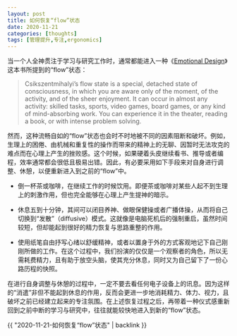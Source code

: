 ```yaml
---
layout: post
title: 如何恢复“flow”状态
date: 2020-11-21
categories: [thoughts]
tags: [管理提升,专注,ergonomics]
---
```


当一个人全神贯注于学习与研究工作时，通常都能进入一种《[Emotional Design](https://book.douban.com/subject/1465328/)》这本书所提到的“flow”状态：

> Csikszentmihalyi’s flow state is a special, detached state of consciousness, in which you are aware only of the moment, of the activity, and of the sheer enjoyment. It can occur in almost any activity: skilled tasks, sports, video games, board games, or any kind of mind-absorbing work. You can experience it in the theater, reading a book, or with intense problem solving.

然而，这种流畅自如的“flow”状态也会时不时地被不同的因素阻断和破坏。例如，生理上的困倦、由机械和重复性的操作而带来的精神上的无聊、因暂时无法攻克的难点而在心理上产生的挫败感。这个时候，如果硬着头皮继续看书、推导或者编程，效率通常都会很低且极易出错。因此，有必要采用如下手段来对自身进行调整、休憩，以便重新进入到之前的“flow”中。

* 倒一杯茶或咖啡，在继续工作的时候饮用。即便茶或咖啡对某些人起不到生理上的刺激作用，但也完全能够在心理上产生提神的暗示。

* 休息五到十分钟，其间可以闭目养神、做眼保健操或者广播体操，从而将自己切换到“发散”（diffusive）模式。这就像是电脑死机后的强制重启，虽然时间较短，但却能起到很好的精力恢复与思路重整的作用。

* 使用纸笔自由抒写心绪以舒缓精神，或者以置身于外的方式客观地记下自己刚刚所做的工作。在这个过程中，我们扮演的仅仅是一个观察者的角色，所以无需耗费精力，且有助于放空头脑，使其充分休息，同时又为自己留下了一份心路历程的快照。

在进行自身调整与休憩的过程中，一定不要去看任何电子设备上的讯息。因为这样的“消遣”非但不能起到休息的作用，反而会更进一步地消耗精力、体力、视力，且破坏之前已经建立起来的专注氛围。在上述恢复过程之后，再带着一种仪式感重新回到之前中断的学习与研究中，往往就能较快地进入到新的“flow”状态。

{{ "2020-11-21-如何恢复“flow”状态" | backlink }}
